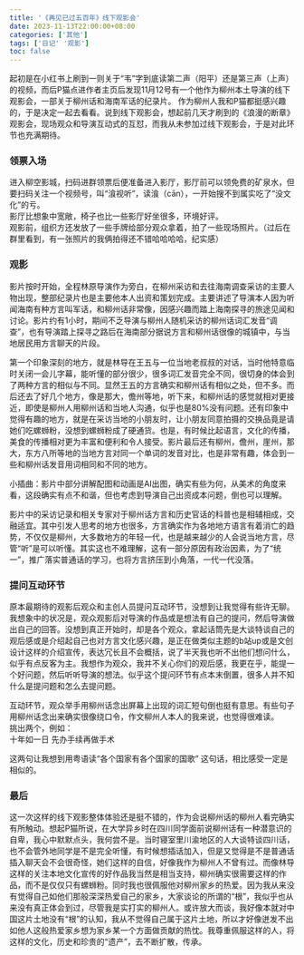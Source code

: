 ```yaml
---
title: '《再见已过五百年》线下观影会'
date: 2023-11-13T22:00:00+08:00
categories: ['其他']
tags: ['日记' '观影']
toc: false
---
```


起初是在小红书上刷到一则关于“韦”字到底读第二声（阳平）还是第三声（上声）的视频，而后P猫点进作者主页后发现11月12号有一个他作为柳州本土导演的线下观影会，一部关于柳州话和海南军话的纪录片。
作为柳州人我和P猫都挺感兴趣的，于是决定一起去看看。说到线下观影会，想起前几天才刷到的《浪漫的断章》观影会，现场观众和导演互动式的互怼，而我从未参加过线下观影会，于是对此环节也充满期待。  


### 领票入场

进入柳空影城，扫码进群领票后便准备进入影厅，影厅前可以领免费的矿泉水，但要扫码关注一个视频号，叫“湌视听”，读湌（cān），一开始搜不到属实吃了“没文化”的亏。  
影厅比想象中宽敞，椅子也比一些影厅好坐很多，环境好评。  
观影前，组织方还发放了一些手牌给部分观众拿着，拍了一些现场照片。（过后在群里看到，有一张照片的我俩拍得还不错哈哈哈哈，纪实感）

### 观影  

 影片按时开始，全程林原导演作为旁白，在柳州采访和去往海南调查采访的主要人物出现，整部纪录片也是主要他本人出资和策划完成。主要讲述了导演本人因为听闻海南有种方言叫军话，和柳州话非常像，因感兴趣而踏上海南探寻的旅途见闻和讨论。影片约有1小时，期间不乏导演与柳州人随机采访的柳州话词汇发音“调查”，也有导演踏上探寻之路后在海南部分据说方言和柳州话很像的城镇中，与当地居民用方言聊天的片段。  

 第一个印象深刻的地方，就是林导在王五与一位当地老叔叔的对话，当时他特意临时关闭一会儿字幕，能听懂的部分很少，很多词汇发音完全不同，很切身的体会到了两种方言的相似与不同。显然王五的方言确实和柳州话有相似之处，但不多。而后还去了好几个地方，像是那大，儋州等地，听下来，和柳州话的感觉就相对更接近，即使是柳州人用柳州话和当地人沟通，似乎也是80%没有问题。还有印象中觉得有趣的地方，就是在采访当地的小朋友时，让小朋友同意拍摄的交换品竟是请她们吃螺蛳粉，没想到螺蛳粉成了硬通货。也是，有时候比起语言，文化的传播，美食的传播相对更为丰富和便利和令人接受。影片最后还有柳州，儋州，崖州，那大，东方八所等地的当地方言对同一个单词的发音对比，也是非常有趣，体会到一些和柳州话发音用词相同和不同的地方。    

 小插曲：影片中部分讲解配图和动画是AI出图，确实有些为何，从美术的角度来看，这段确实有点不和谐，但也考虑到导演自己出资成本问题，倒也可以理解。

 影片中的采访记录和相关专家对于柳州话方言和历史官话的科普也是相辅相成，交融适宜。其中引发人思考的地方也很多，方言确实作为各地地方语言有着消亡的趋势，不仅仅是柳州，大多数地方的年轻一代，也是越来越少的人会说当地方言，尽管“听”是可以听懂。其实这也不难理解，这有一部分原因有政治因素，为了“统一”，推广落实普通话的学习，也将方言挤压到小角落，一代一代没落。

### 提问互动环节  

原本最期待的观影后观众和主创人员提问互动环节，没想到让我觉得有些许无聊。我想象中的状况是，观众观影后对导演的作品或是想法有自己的提问，然后导演做出自己的回答。没想到真正开始时，却是各个观众，拿起话筒先是大谈特谈自己的观后感或是介绍起自己也对方言文化感兴趣，是正在做类似主题的b站up或是文创设计这样的介绍宣传，表达冗长且不会概括，说了半天我也听不出他们想问什么，似乎有点反客为主。我想作为观众，我并不关心你们的观后感，我更在乎，能提一个好问题，然后听听导演的想法。似乎这个提问环节有点本末倒置，很多人并不知什么是提问题和怎么去提问题。  

互动环节，观众举手用柳州话念出屏幕上出现的词汇短句倒也挺有意思。有些句子用柳州话念出来确实很像绕口令，作文柳州人本人的我来说，也觉得很难读。  
挑出两个，例如：  
十年如一日   先办手续再做手术   

这两句让我想到用粤语读“各个国家有各个国家的国歌” 这句话，相比感受一定是相似的。  
  
### 最后 

这一次这样的线下观影整体体验还是挺不错的，作为会说柳州话的柳州人看完确实有所触动。想起P猫所说，在大学异乡时在四川同学面前说柳州话有一种潜意识的自卑，我心中默默点头，我何尝不是。当时寝室里川渝地区的人大谈特谈四川话，也不会管外地同学是不是完全听懂，有时候想插话加入，但是又觉得是不是普通话插入聊天会不会很奇怪，她们这样的自信，好像我作为柳州人不曾有过。而像林导这样的关注本地文化宣传的好作品我当然是相当支持，柳州确实很需要这样的作品，而不是仅仅只有螺蛳粉。同时我也很佩服他对柳州家乡的热爱。因为我从来没有觉得自己如他们那般深深热爱自己的家乡，大家谈论的所谓的“根”，我似乎也从来没有真正体会到过，尽管我是实打实的柳州人。或许放大而谈，我好像本就对中国这片土地没有“根”的认知，我从不觉得自己属于这片土地，所以才好像迸发不出如他人这般热爱家乡想为家乡某一个方面做贡献的热忱。我尊重佩服这样的人，将这样的文化，历史和珍贵的“遗产”，去不断扩散，传承。
  
